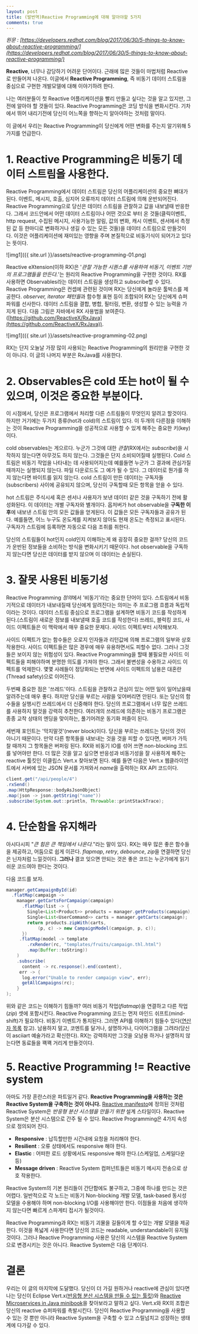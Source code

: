 ```yaml
---
layout: post
title: (발번역)Reactive Programming에 대해 알아야할 5가지
comments: true
---
```


_원문 : [https://developers.redhat.com/blog/2017/06/30/5-things-to-know-about-reactive-programming/](https://developers.redhat.com/blog/2017/06/30/5-things-to-know-about-reactive-programming/)_
 
 
**Reactive**, 너무나 감당하기 어려운 단어이다. 근래에 많은 것들이 마법처럼 Reactive로 만들어져 나온다. 이글에서 **Reactive Programming**, 즉 비동기 데이터 스트림을 중심으로 구현한 개발모델에 대해 이야기하려 한다.
 
나는 여러분들이 첫 Reactive 어플리케이션을 빨리 만들고 싶다는 것을 알고 있지만, 그전에 알아야 할 것들이 있다. Reactive Programming은 코딩 방식을 변화시킨다. 기차에서 뛰어 내리기전에 당신이 어느쪽을 향하는지 알아야하는 것처럼 말이다.
 
이 글에서 우리는 Reactive Programming이 당신에게 어떤 변화를 주는지 알기위해 5가지를 언급한다.
 
# 1. Reactive Programming은 비동기 데이터 스트림을 사용한다.
 
Reactive Programming에서 데이터 스트림은 당신의 어플리케이션의 중요한 뼈대가 된다. 이벤트, 메시지, 호출, 심지어 오류까지 데이터 스트림에 의해 운반되어진다. Reactive Programming으로 당신은 데이터 스트림을 관찰하고 값을 내보낼때 반응한다. 그래서 코드안에서 어떤 데이터 스트림이나 어떤 것으로 부터 온 것들(클릭이벤트, http request, 수집된 메시지, 사용가능한 알림, 값의 변화, 캐시 이벤트, 센서에서 측정된 값 등 한마디로 변화하거나 생길 수 있는 모든 것들)을 데이터 스트림으로 만들것이다. 이것은 어플리케이션에 재미있는 영향을 주며 본질적으로 비동기식이 되어가고 있다는 뜻이다.

![img1]({{ site.url }}/assets/reactive-programming-01.png)
 
Reactive eXtension(이하 RX)은 '*관찰 가능한 시퀀스를 사용하여 비동기, 이벤트 기반의 프로그램들을 만든다.*'는 원리의 Reactive Programming을 구현한 것이다. RX를 사용하면 Observables라는 데이터 스트림을 생성하고 subscribe할 수 있다. Reactive Programming은 컨셉에 관련된 것이며 RX는 당신에게 놀라운 툴박스를 제공한다. *observer, iterator 패턴들*과 함수형 표현 등이 조합되어 RX는 당신에게 슈퍼파워를 선사한다. 데이터 스트림을 결합, 병합, 필터링, 변환, 생성할 수 있는 능력을 가지게 된다. 다음 그림은 자바에서 RX 사용법을 보여준다.([https://github.com/ReactiveX/RxJava](https://github.com/ReactiveX/RxJava)).

![img1]({{ site.url }}/assets/reactive-programming-02.png)

RX는 단지 오늘날 가장 많이 사용되는 Reactive Programming의 원리만을 구현한 것이 아니다. 이 글의 나머지 부분은 RxJava를 사용한다.
 
# 2. Observables은 cold 또는 hot이 될 수 있으며, 이것은 중요한 부분이다.
 
이 시점에서, 당신은 프로그램에서 처리할 다른 스트림들이 무엇인지 알려고 할것이다. 하지만 거기에는 두가지 종류(hot과 cold)의 스트림이 있다. 이 두개의 다른점을 이해하는 것이 Reactive Programming을 성공적으로 사용할 수 있게 해주는 중요한 키(key)이다.
 
cold observables는 게으르다. 누군가 그것에 대한 *관찰*(RX에서는 *subscribe*)을 시작하지 않는다면 아무것도 하지 않는다.
그것들은 단지 소비되어질때 실행된다. Cold 스트림은 비동기 작업을 나타내는 데 사용되어지는데 예를들면 누군가 그 결과에 관심가질 때까지는 실행되지 않는다. 파일 다운로드도 그 예가 될 수 있다. 그 데이터로 뭔가를 하지 않는다면 바이트를 읽지 않는다. cold 스트림이 만든 데이터는 구독자들(subscribers) 사이에 공유되지 않으며, 당신이 구독할때 모든 항목을 얻을 수 있다.
 
hot 스트림은 주식시세 혹은 센서나 사용자가 보낸 데이터 같은 것을 구독하기 전에 활성화된다. 이 데이터는 개별 구독자와 별개이다.
옵저버가 hot observable을 **구독한 이후**에 내보낸 스트림 안의 모든 값들을 얻게된다. 이 값들은 모든 구독자들과 공유가 된다.
예를들면, 어느 누구도 온도계를 지켜보지 않아도 현재 온도는 측정되고 표시된다. 구독자가 스트림에 등록하면 자동으로 다음 조취를 취한다.
 
당신의 스트림들이 hot인지 cold인지 이해하는게 왜 굉장히 중요한 걸까? 당신의 코드가 운반된 정보들을 소비하는 방식을 변화시키기 때문이다. hot observable을 구독하지 않는다면 당신은 데이터를 받지 않으며 이 데이터는 손실된다.
 
# 3. 잘못 사용된 비동기성
 
Reactive Programming *정의*에서 '비동기'라는 중요한 단어이 있다. 스트림에서 비동기적으로 데이터가 내보내질때 당신에게 알려진다는 의미는 주 프로그램 흐름과 독립적이라는 것이다. 데이터 스트림 중심으로 프로그램을 설계하면 비동기 코드를 작성하게 된다.(스트림이 새로운 정보를 내보낼때 호출 코드를 작성한다) 쓰레드, 블럭킹 코드, 사이드 이펙트들은 이 맥락에서 매우 중요한 문제다. 사이드 이펙트부터 시작해보자.
 
사이드 이펙트가 없는 함수들은 오로지 인자들과 리턴값에 의해 프로그램의 일부와 상호 작용한다. 사이드 이펙트들은 많은 경우에 매우 유용하면서도 피할수 없다. 그러나 그것들은 보이지 않는 위험성이 있다.
Reactive Programming을 할때 불필요한 사이드 이펙트들을 피해야하며 분명한 의도를 가져야 한다. 그래서 불변성을 수용하고 사이드 이펙트를 억제한다. 몇몇 사례들이 정당화되는 반면에 사이드 이펙트의 남용은 대혼란(Thread safety)으로 이어진다.
 
두번째 중요한 점은 '쓰레드'이다. 스트림을 관찰하고 관심이 있는 어떤  일이 일어났을때 알려주는데 매우 좋다. 하지만 당신을 부르는 사람을 잊어버리면 안된다. 또는 당신의 함수들을 실행시킨 쓰레드에서 더 신중해야 한다. 당신의 프로그램에서 너무 많은 쓰레드를 사용하지 말것을 강력히 추천한다. 여러개의 쓰레드에 의존하는 비동기 프로그램은 종종 교착 상태의 엔딩을 맞이하는, 풀기어려운 동기화 퍼즐이 된다.
 
세번재 포인트는 '막지말것'(never block)이다. 당신을 부르는 쓰레드는 당신의 것이 아니기 때문이다. 만약 다른 항목들을 내보내는 것을 것을 피할 수 있다면, 버퍼가 가득 찰 때까지 그 항목들은 버퍼링 된다. RX와 비동기 IO를 섞어 쓰면 non-blocking 코드를 넣어야만 한다. 더 많은 것을 알고 싶으면 반응성과 비동기성을 잘 사용하게 해주는 reactive 툴킷인 이클립스 Vert.x 찾아보면 된다. 예를 들면 다음은 Vert.x 웹클라이언트에서 서버에 있는 JSON 문서를 가져와서 *name*을 출력하는 RX API 코드이다.

```java
client.get("/api/people/4")
.rxSend()
.map(HttpResponse::bodyAsJsonObject)
.map(json -> json.getString("name"))
.subscribe(System.out::println, Throwable::printStackTrace);
``` 
 
# 4. 단순함을 유지해라
 
아시다시피 "*큰 힘은 큰 책임에서 나온다.*"라는 말이 있다. RX는 매우 많은 좋은 함수들을 제공하고, 어둠으로 쉽게 이끈다. *flapmap*, *retry*, *debounce*, *zip*을 연결하면 당신은 닌자처럼 느낄것이다. **그러나** 결코 잊으면 안되는 것은 좋은 코드는 누군가에게 읽기 쉬운 코드여야 한다는 것이다.

다음 코드를 보자.

```java
manager.getCampaignById(id)
  .flatMap(campaign ->
    manager.getCartsForCampaign(campaign)
      .flatMap(list -> {
        Single<List<Product>> products = manager.getProducts(campaign);
        Single<List<UserCommand>> carts = manager.getCarts(campaign);
        return products.zipWith(carts, 
            (p, c) -> new CampaignModel(campaign, p, c));
      })
     .flatMap(model -> template
        .rxRender(rc, "templates/fruits/campaign.thl.html")
        .map(Buffer::toString))
    )
    .subscribe(
      content -> rc.response().end(content),
     err -> {
      log.error("Unable to render campaign view", err);
      getAllCampaigns(rc);
    }
);
```
위와 같은 코드는 이해하기 힘들까? 여러 비동기 작업(*flatmap*)을 연결하고 다른 작업(*zip*) 셋에 포함시킨다. Reactive Programming 코드는 먼저 마인드 쉬프트(mind-shift)가 필요하다. 비동기 이벤트가 통지된다. 그러면 API를 이해하기 힘들수 있다([연산자 목록](https://github.com/ReactiveX/RxJava/wiki/Alphabetical-List-of-Observable-Operators) 참고). 남용하지 말고, 코멘트를 달거나, 설명하거나, 다이어그램을 그려라(당신이  asciiart 예술가라고 확신한다). RX는 강력하지만 그것을 오남용 하거나 설명하지 않는다면 동료들을 꽥꽥 거리게 만들것이다.
 
 
# 5. Reactive Programming != Reactive system
 
아마도 가장 혼란스러운 파트일거 같다. **Reactive Programming을 사용하는 것은 Reactive System을 구축하는 것이 아니다.** [Reactive manifesto](http://www.reactivemanifesto.org/)에 정의된 것처럼 Reactive System은 *반응형 분산 시스템을 만들기 위한* 설계 스타일이다. Reactive System은 분산 시스템으로 간주 될 수 있다. Reactive Programming은 4가지 속성으로 정의되어 진다.

- **Responsive** : 납득할만한 시간내에 요청을 처리해야 한다.
- **Resilient** : 오류 상태에서도 responsive 해야 한다.
- **Elastic** : 어떠한 로드 상황에서도 responsive 해야 한다.(스케일업, 스케일다운 등)
- **Message driven** : Reactive System 컴퍼넌트들은 비동기 메시지 전송으로 상호 작용한다.
 
Reactive System의 기본 원리들이 간단함에도 불구하고, 그중에 하나를 만드는 것은 어렵다. 일반적으로 각 노드는 비동기 Non-blocking 개발 모델, task-based 동시성 모델을 수용해야 하며
non-blocking I/O를 사용해야만 한다. 이점들을 처음에 생각하지 않는다면 빠르게 스파게티 접시가 될것이다.
 
Reactive Programming과 RX는 비동기 괴물을 길들이게 할 수있는 개발 모델을 제공한다. 이것을 폭넓게 사용한다면 당신의 코드는 readable, understandable이 유지될것이다. 그러나 Reactive Programming 사용은 당신의 시스템을 Reactive System으로 변경시키는 것은 아니다. Reactive System은 다음 단계이다.
 
# 결론
 
우리는 이 글의 마지막에 도달했다. 당신이 더 가길 원하거나 reactive에 관심이 있다면 나는 당신이 Eclipse Vert.x([반응형 분산 시스템을 만들 수 있는 툴킷](http://vertx.io/))와 [Reactive Microservices in Java minibook](https://developers.redhat.com/promotions/building-reactive-microservices-in-java/)을 찾아보라고 말하고 싶다.
Vert.x와 RX의 조합은 당신의 reactive 슈퍼파워를 촉발시킨다.
당신이 Reactive Programming을 사용할 수 있는 것 뿐만 아니라 Reactive System을 구축할 수 있고 스릴넘치고 성장하는 생태계에 다가갈 수 있다.
